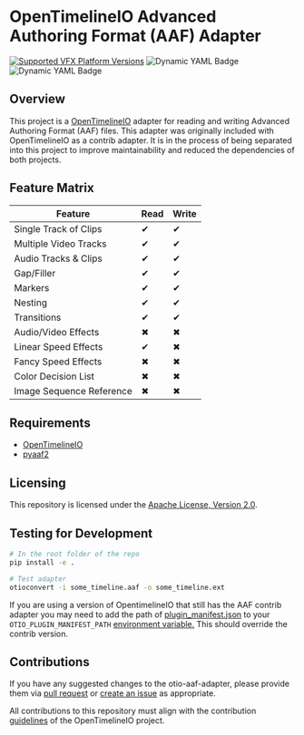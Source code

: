 # OpenTimelineIO Advanced Authoring Format (AAF) Adapter

[![Supported VFX Platform Versions](https://img.shields.io/badge/vfx%20platform-2020--2023-lightgrey.svg)](http://www.vfxplatform.com/)
![Dynamic YAML Badge](https://img.shields.io/badge/dynamic/yaml?url=https%3A%2F%2Fraw.githubusercontent.com%2FOpenTimelineIO%2Fotio-aaf-adapter%2Fmain%2F.github%2Fworkflows%2Fci.yaml&query=%24.jobs%5B%22test-plugin%22%5D.strategy.matrix%5B%22otio-version%22%5D&label=OpenTimelineIO)
![Dynamic YAML Badge](https://img.shields.io/badge/dynamic/yaml?url=https%3A%2F%2Fraw.githubusercontent.com%2FOpenTimelineIO%2Fotio-aaf-adapter%2Fmain%2F.github%2Fworkflows%2Fci.yaml&query=%24.jobs%5B%22test-plugin%22%5D.strategy.matrix%5B%22python-version%22%5D&label=Python)

## Overview

This project is a [OpenTimelineIO](https://github.com/AcademySoftwareFoundation/OpenTimelineIO) adapter for reading and writing Advanced Authoring Format (AAF) files.
This adapter was originally included with OpenTimelineIO as a contrib adapter. It is in the process of being separated into this project to improve maintainability and reduced the dependencies of both projects.

## Feature Matrix

| Feature                  | Read  | Write |
| -------                  | ----  | ----- |
| Single Track of Clips    |  ✔   |   ✔   |
| Multiple Video Tracks    |  ✔   |   ✔   |
| Audio Tracks & Clips     |  ✔   |   ✔   |
| Gap/Filler               |  ✔   |   ✔   |
| Markers                  |  ✔   |   ✔   |
| Nesting                  |  ✔   |   ✔   |
| Transitions              |  ✔   |   ✔   |
| Audio/Video Effects      |  ✖   |   ✖   |
| Linear Speed Effects     |  ✔   |   ✖   |
| Fancy Speed Effects      |  ✖   |   ✖   |
| Color Decision List      |  ✖   |   ✖   |
| Image Sequence Reference |  ✖   |   ✖   |

## Requirements

* [OpenTimelineIO](https://github.com/AcademySoftwareFoundation/OpenTimelineIO)
* [pyaaf2](https://github.com/markreidvfx/pyaaf2)


## Licensing

This repository is licensed under the [Apache License, Version 2.0](LICENSE.md).

## Testing for Development

```bash
# In the root folder of the repo
pip install -e .

# Test adapter
otioconvert -i some_timeline.aaf -o some_timeline.ext
```

If you are using a version of OpentimelineIO that still has the AAF contrib adapter you may need to add the path of [plugin_manifest.json](./src/otio_aaf_adapter/plugin_manifest.json) to your `OTIO_PLUGIN_MANIFEST_PATH` [environment variable.](https://opentimelineio.readthedocs.io/en/latest/tutorials/otio-env-variables.html) This should override the contrib version.

## Contributions

If you have any suggested changes to the otio-aaf-adapter,
please provide them via [pull request](../../pulls) or [create an issue](../../issues) as appropriate.

All contributions to this repository must align with the contribution
[guidelines](https://opentimelineio.readthedocs.io/en/latest/tutorials/contributing.html)
of the OpenTimelineIO project.
